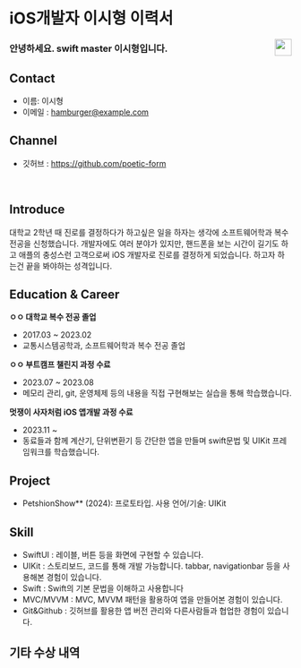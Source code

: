 # iOS개발자 이시형 이력서

<img src="https://github.com/APP-iOS4/APP-iOS4.github.io/assets/94823065/1f4dd6ec-e245-4811-9c8d-48765c2b4459" align='right'  width="30">

### 안녕하세요. swift master 이시형입니다.

## Contact
- 이름: 이시형
- 이메일 : hamburger@example.com

## Channel
- 깃허브 : https://github.com/poetic-form
  
</br>

## Introduce

대학교 2학년 때 진로를 결정하다가 하고싶은 일을 하자는 생각에 소프트웨어학과 복수전공을 신청했습니다. 개발자에도 여러 분야가 있지만, 핸드폰을 보는 시간이 길기도 하고 애플의 충성스런 고객으로써 iOS 개발자로 진로를 결정하게 되었습니다. 하고자 하는건 끝을 봐야하는 성격입니다.

## Education & Career

__ㅇㅇ 대학교 복수 전공 졸업__
- 2017.03 ~ 2023.02
- 교통시스템공학과, 소프트웨어학과 복수 전공 졸업

__ㅇㅇ 부트캠프 챌린지 과정 수료__
- 2023.07 ~ 2023.08
- 메모리 관리, git, 운영체제 등의 내용을 직접 구현해보는 실습을 통해 학습했습니다.

__멋쟁이 사자처럼  iOS 앱개발 과정 수료__
- 2023.11 ~
- 동료들과 함께 계산기, 단위변환기 등 간단한 앱을 만들며 swift문법 및 UIKit 프레임워크를 학습했습니다.

## Project
- PetshionShow** (2024): 프로토타입. 사용 언어/기술: UIKit

##  Skill
- SwiftUI : 레이블, 버튼 등을 화면에 구현할 수 있습니다.
- UIKit : 스토리보드, 코드를 통해 개발 가능합니다. tabbar, navigationbar 등을 사용해본 경험이 있습니다.
- Swift : Swift의 기본 문법을 이해하고 사용합니다
- MVC/MVVM : MVC, MVVM 패턴을 활용하여 앱을 만들어본 경험이 있습니다.
- Git&Github : 깃허브를 활용한 앱 버전 관리와 다른사람들과 협업한 경험이 있습니다.

## 기타 수상 내역

